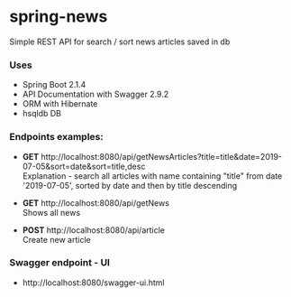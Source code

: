 spring-news
=================
Simple REST API for search / sort news articles saved in db

### Uses
* 	Spring Boot 2.1.4
*	API Documentation with Swagger 2.9.2
*	ORM with Hibernate
*	hsqldb DB

### Endpoints examples:
*	**GET** http://localhost:8080/api/getNewsArticles?title=title&date=2019-07-05&sort=date&sort=title,desc
	<br/>Explanation - search all articles with name containing "title" from date '2019-07-05', sorted by 
	date and then by title descending

*	**GET** http://localhost:8080/api/getNews
	<br/>Shows all news
	
*	**POST** http://localhost:8080/api/article
	<br/>Create new article
	
### Swagger endpoint - UI
*	http://localhost:8080/swagger-ui.html